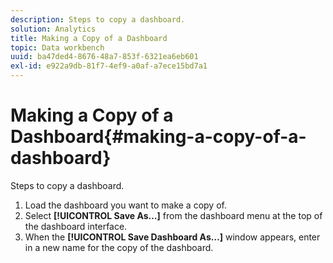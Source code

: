 ```yaml
---
description: Steps to copy a dashboard.
solution: Analytics
title: Making a Copy of a Dashboard
topic: Data workbench
uuid: ba47ded4-8676-48a7-853f-6321ea6eb601
exl-id: e922a9db-81f7-4ef9-a0af-a7ece15bd7a1
---
```

# Making a Copy of a Dashboard{#making-a-copy-of-a-dashboard}

Steps to copy a dashboard.

1. Load the dashboard you want to make a copy of.
1. Select **[!UICONTROL Save As…]** from the dashboard menu at the top of the dashboard interface.
1. When the **[!UICONTROL Save Dashboard As…]** window appears, enter in a new name for the copy of the dashboard.

